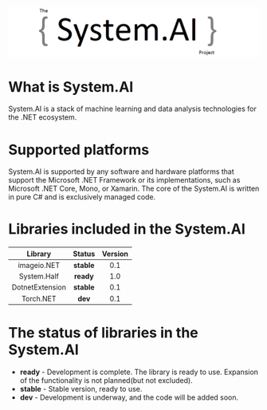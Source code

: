 ![Logo](https://github.com/ColorfulSoft/System.AI/blob/master/Logo/System.AI_logo.png)

# What is System.AI

System.AI is a stack of machine learning and data analysis technologies for the .NET ecosystem.

# Supported platforms

System.AI is supported by any software and hardware platforms that support the Microsoft .NET Framework or its implementations, such as Microsoft .NET Core, Mono, or Xamarin. The core of the System.AI is written in pure C# and is exclusively managed code.

# Libraries included in the System.AI

|Library            |Status    |Version |
|:-----------------:|:--------:|:------:|
|imageio.NET        |**stable**|0.1     |
|System.Half        |**ready** |1.0     |
|DotnetExtension    |**stable**|0.1     |
|Torch.NET          |**dev**   |0.1     |

# The status of libraries in the System.AI

* **ready** - Development is complete. The library is ready to use. Expansion of the functionality is not planned(but not excluded).
* **stable** - Stable version, ready to use.
* **dev** - Development is underway, and the code will be added soon.
